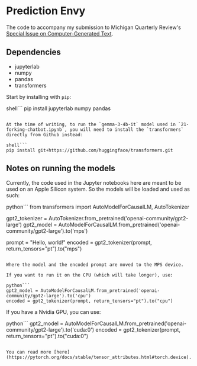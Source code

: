 # Prediction Envy

The code to accompany my submission to Michigan Quarterly Review's [Special Issue on Computer-Generated Text](https://mqr.submittable.com/submit/318008/a-special-issue-on-computer-generated-text/).

## Dependencies

- 	jupyterlab
- 	numpy
- 	pandas
- 	transformers


Start by installing with `pip`:


shell```
pip install jupyterlab numpy pandas
```

At the time of writing, to run the `gemma-3-4b-it` model used in `21-forking-chatbot.ipynb`, you will need to install the `transformers` directly from Github instead:

shell```
pip install git+https://github.com/huggingface/transformers.git
```

## Notes on running the models

Currently, the code used in the Jupyter notebooks here are meant to be used on an Apple Silicon system. So the models will be loaded and used as such:

python```
from transformers import AutoModelForCausalLM, AutoTokenizer

gpt2_tokenizer = AutoTokenizer.from_pretrained('openai-community/gpt2-large')
gpt2_model = AutoModelForCausalLM.from_pretrained('openai-community/gpt2-large').to('mps')

prompt = "Hello, world!"
encoded = gpt2_tokenizer(prompt, return_tensors="pt").to("mps")
```

Where the model and the encoded prompt are moved to the MPS device.

If you want to run it on the CPU (which will take longer), use:

python```
gpt2_model = AutoModelForCausalLM.from_pretrained('openai-community/gpt2-large').to('cpu')
encoded = gpt2_tokenizer(prompt, return_tensors="pt").to("cpu")
```

If you have a Nvidia GPU, you can use:

python```
gpt2_model = AutoModelForCausalLM.from_pretrained('openai-community/gpt2-large').to('cuda:0')
encoded = gpt2_tokenizer(prompt, return_tensors="pt").to("cuda:0")
```

You can read more [here](https://pytorch.org/docs/stable/tensor_attributes.html#torch.device).
